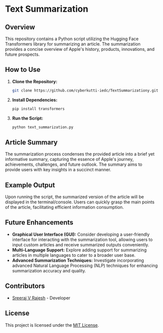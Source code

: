 # Text Summarization


## Overview
This repository contains a Python script utilizing the Hugging Face Transformers library for summarizing an article. The summarization provides a concise overview of Apple's history, products, innovations, and future prospects.

## How to Use
1. **Clone the Repository:**
   ```bash
   git clone https://github.com/cyberkutti-iedc/TextSummarizationy.git
   ```

2. **Install Dependencies:**
   ```bash
   pip install transformers
   ```

3. **Run the Script:**
   ```bash
   python text_summarization.py
   ```

## Article Summary
The summarization process condenses the provided article into a brief yet informative summary, capturing the essence of Apple's journey, achievements, challenges, and future outlook. The summary aims to provide users with key insights in a succinct manner.

## Example Output
Upon running the script, the summarized version of the article will be displayed in the terminal/console. Users can quickly grasp the main points of the article, facilitating efficient information consumption.

## Future Enhancements
- **Graphical User Interface (GUI):** Consider developing a user-friendly interface for interacting with the summarization tool, allowing users to input custom articles and receive summarized outputs conveniently.
- **Multi-Language Support:** Explore adding support for summarizing articles in multiple languages to cater to a broader user base.
- **Advanced Summarization Techniques:** Investigate incorporating advanced Natural Language Processing (NLP) techniques for enhancing summarization accuracy and quality.

## Contributors
- [Sreeraj V Rajesh](https://github.com/cyberkutti-iedc) - Developer

## License
This project is licensed under the [MIT License](LICENSE).

